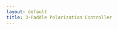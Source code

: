 ```yaml
---
layout: default
title: 3-Paddle Polarization Controller
---
```



<div id="ggbApplet1"></div>
<div id="ggbApplet2"></div>
<div id="ggbApplet3"></div>

<script>
  function ggbOnInit(param) {
	  if (param == "ggbApplet1") {
		  // init update listeners for ggbApplet1
		  ggbApplet1.registerObjectUpdateListener("P0", "abcListener");
		  ggbApplet1.registerObjectUpdateListener("P1", "abcListener");
		  ggbApplet1.registerObjectUpdateListener("P2", "abcListener");
	  }
  }

function abcListener(objName) {
  console.log("abcListener triggered for:", objName);

  try {
    const x = ggbApplet1.getXcoord(objName);
    const y = ggbApplet1.getYcoord(objName);
    const z = ggbApplet1.getZcoord(objName);
    console.log(`Coordinates of ${objName}: x=${x}, y=${y}, z=${z}`);

    if (objName === "P0") {
      ggbApplet2.setValue("i", x);
      ggbApplet2.setValue("j", y);
      ggbApplet2.setValue("k", z);
      console.log(`Updated vector ijk in applet2`);
    } else if (objName === "P1") {
      ggbApplet3.setValue("i", x);
      ggbApplet3.setValue("j", y);
      ggbApplet3.setValue("k", z);
      console.log(`Updated vector ijk in applet3`);
    }

  } catch (e) {
    console.error("Error in abcListener:", e);
  }
}

  
  var applet1 = new GGBApplet(createGGBParams("ggbApplet1", "hdmsanwn"), true);
  var applet2 = new GGBApplet(createGGBParams("ggbApplet2", "ar9nzxm3"), true);
	var applet3 = new GGBApplet(createGGBParams("ggbApplet3", "ar9nzxm3"), true);
  window.onload = function() {
	  applet1.inject('ggbApplet1');
	  applet2.inject('ggbApplet2');
		applet3.inject('ggbApplet3');
};
</script>

